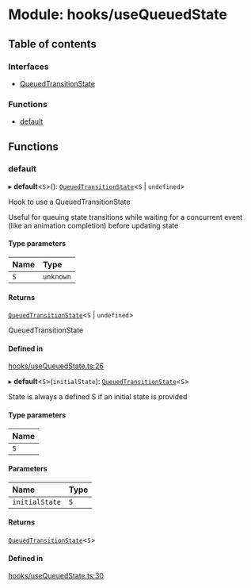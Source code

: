 # Module: hooks/useQueuedState

## Table of contents

### Interfaces

- [QueuedTransitionState](../wiki/hooks.useQueuedState.QueuedTransitionState)

### Functions

- [default](../wiki/hooks.useQueuedState#default)

## Functions

### default

▸ **default**<`S`\>(): [`QueuedTransitionState`](../wiki/hooks.useQueuedState.QueuedTransitionState)<`S` \| `undefined`\>

Hook to use a QueuedTransitionState

Useful for queuing state transitions while waiting for a concurrent event (like an animation completion) before updating state

#### Type parameters

| Name | Type |
| :------ | :------ |
| `S` | `unknown` |

#### Returns

[`QueuedTransitionState`](../wiki/hooks.useQueuedState.QueuedTransitionState)<`S` \| `undefined`\>

QueuedTransitionState

#### Defined in

[hooks/useQueuedState.ts:26](https://github.com/tristanjohnson849/react-controlled-animations/blob/3a86756/src/hooks/useQueuedState.ts#L26)

▸ **default**<`S`\>(`initialState`): [`QueuedTransitionState`](../wiki/hooks.useQueuedState.QueuedTransitionState)<`S`\>

State is always a defined S if an initial state is provided

#### Type parameters

| Name |
| :------ |
| `S` |

#### Parameters

| Name | Type |
| :------ | :------ |
| `initialState` | `S` |

#### Returns

[`QueuedTransitionState`](../wiki/hooks.useQueuedState.QueuedTransitionState)<`S`\>

#### Defined in

[hooks/useQueuedState.ts:30](https://github.com/tristanjohnson849/react-controlled-animations/blob/3a86756/src/hooks/useQueuedState.ts#L30)

